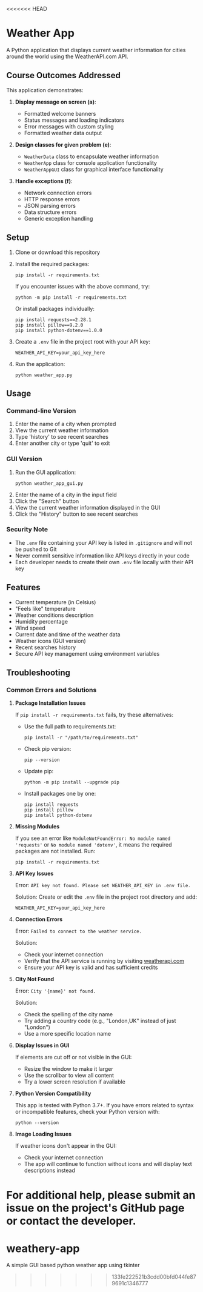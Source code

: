 <<<<<<< HEAD
# Weather App

A Python application that displays current weather information for cities around the world using the WeatherAPI.com API.

## Course Outcomes Addressed

This application demonstrates:

1. **Display message on screen (a)**:
   - Formatted welcome banners
   - Status messages and loading indicators
   - Error messages with custom styling
   - Formatted weather data output

2. **Design classes for given problem (e)**:
   - `WeatherData` class to encapsulate weather information
   - `WeatherApp` class for console application functionality
   - `WeatherAppGUI` class for graphical interface functionality

3. **Handle exceptions (f)**:
   - Network connection errors
   - HTTP response errors
   - JSON parsing errors
   - Data structure errors
   - Generic exception handling

## Setup

1. Clone or download this repository
2. Install the required packages:
   ```
   pip install -r requirements.txt
   ```
   
   If you encounter issues with the above command, try:
   ```
   python -m pip install -r requirements.txt
   ```
   
   Or install packages individually:
   ```
   pip install requests==2.28.1
   pip install pillow==9.2.0
   pip install python-dotenv==1.0.0
   ```
   
3. Create a `.env` file in the project root with your API key:
   ```
   WEATHER_API_KEY=your_api_key_here
   ```
4. Run the application:
   ```
   python weather_app.py
   ```

## Usage

### Command-line Version
1. Enter the name of a city when prompted
2. View the current weather information
3. Type 'history' to see recent searches
4. Enter another city or type 'quit' to exit

### GUI Version
1. Run the GUI application:
   ```
   python weather_app_gui.py
   ```
2. Enter the name of a city in the input field
3. Click the "Search" button
4. View the current weather information displayed in the GUI
5. Click the "History" button to see recent searches

### Security Note
- The `.env` file containing your API key is listed in `.gitignore` and will not be pushed to Git
- Never commit sensitive information like API keys directly in your code
- Each developer needs to create their own `.env` file locally with their API key

## Features

- Current temperature (in Celsius)
- "Feels like" temperature
- Weather conditions description
- Humidity percentage
- Wind speed
- Current date and time of the weather data
- Weather icons (GUI version)
- Recent searches history
- Secure API key management using environment variables

## Troubleshooting

### Common Errors and Solutions

1. **Package Installation Issues**
   
   If `pip install -r requirements.txt` fails, try these alternatives:
   
   - Use the full path to requirements.txt:
     ```
     pip install -r "/path/to/requirements.txt"
     ```
   
   - Check pip version:
     ```
     pip --version
     ```
     
   - Update pip:
     ```
     python -m pip install --upgrade pip
     ```
     
   - Install packages one by one:
     ```
     pip install requests
     pip install pillow
     pip install python-dotenv
     ```

2. **Missing Modules**
   
   If you see an error like `ModuleNotFoundError: No module named 'requests'` or `No module named 'dotenv'`, it means the required packages are not installed. Run:
   ```
   pip install -r requirements.txt
   ```

3. **API Key Issues**
   
   Error: `API key not found. Please set WEATHER_API_KEY in .env file.`
   
   Solution: Create or edit the `.env` file in the project root directory and add:
   ```
   WEATHER_API_KEY=your_api_key_here
   ```

4. **Connection Errors**
   
   Error: `Failed to connect to the weather service.`
   
   Solution: 
   - Check your internet connection
   - Verify that the API service is running by visiting [weatherapi.com](https://www.weatherapi.com/docs/)
   - Ensure your API key is valid and has sufficient credits

5. **City Not Found**
   
   Error: `City '{name}' not found.`
   
   Solution: 
   - Check the spelling of the city name
   - Try adding a country code (e.g., "London,UK" instead of just "London")
   - Use a more specific location name

6. **Display Issues in GUI**
   
   If elements are cut off or not visible in the GUI:
   - Resize the window to make it larger
   - Use the scrollbar to view all content
   - Try a lower screen resolution if available

7. **Python Version Compatibility**
   
   This app is tested with Python 3.7+. If you have errors related to syntax or incompatible features, check your Python version with:
   ```
   python --version
   ```

8. **Image Loading Issues**
   
   If weather icons don't appear in the GUI:
   - Check your internet connection
   - The app will continue to function without icons and will display text descriptions instead

For additional help, please submit an issue on the project's GitHub page or contact the developer.
=======
# weathery-app
A simple GUI based python weather app using tkinter
>>>>>>> 133fe222521b3cdd00bfd044fe879691c1346777

